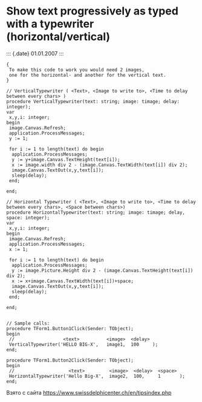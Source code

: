 Show text progressively as typed with a typewriter (horizontal/vertical)
========================================================================

::: {.date}
01.01.2007
:::

    {
     To make this code to work you would need 2 images,
     one for the horizontal- and another for the vertical text.
    }
     
    // VerticalTypewriter ( <Text>, <Image to write to>, <Time to delay between every chars> )
    procedure VerticalTypewriter(text: string; image: timage; delay: integer);
    var
     x,y,i: integer;
    begin
     image.Canvas.Refresh;
     application.ProcessMessages;
     y := 1;
     
     for i := 1 to length(text) do begin
      application.ProcessMessages;
      y := y+image.Canvas.TextHeight(text[i]);
      x := image.width div 2 - (image.Canvas.TextWidth(text[i]) div 2);
      image.Canvas.TextOut(x,y,text[i]);
      sleep(delay);
     end;
     
    end;
     
    // Horizontal Typewriter ( <Text>, <Image to write to>, <Time to delay between every chars>, <Space between chars>)
    procedure HorizontalTypewriter(text: string; image: timage; delay, space: integer);
    var
     x,y,i: integer;
    begin
     image.Canvas.Refresh;
     application.ProcessMessages;
     x := 1;
     
     for i := 1 to length(text) do begin
      application.ProcessMessages;
      y := image.Picture.Height div 2 - (image.Canvas.TextHeight(text[i]) div 2);
      x := x+image.Canvas.TextWidth(text[i])+space;
      image.Canvas.TextOut(x,y,text[i]);
      sleep(delay);
     end;
     
    end;
     
     
    // Sample calls:
    procedure TForm1.Button1Click(Sender: TObject);
    begin
     //                  <text>          <image>  <delay>
     VerticalTypewriter('HELLO BIG-X',   image1,  100     );
    end;
     
    procedure TForm1.Button2Click(Sender: TObject);
    begin
     //                    <text>         <image>  <delay>  <space>
     HorizontalTypewriter('Hello Big-X',  image2,  100,     1       );
    end;

Взято с сайта <https://www.swissdelphicenter.ch/en/tipsindex.php>
